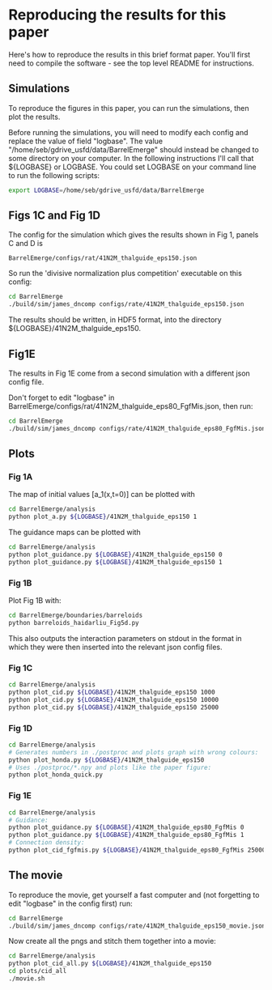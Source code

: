 # Reproducing the results for this paper

Here's how to reproduce the results in this brief format paper. You'll
first need to compile the software - see the top level README for
instructions.

## Simulations

To reproduce the figures in this paper, you can run the
simulations, then plot the results.

Before running the simulations, you will need to modify each config
and replace the value of field "logbase". The value
"/home/seb/gdrive_usfd/data/BarrelEmerge" should instead be changed to
some directory on your computer. In the following instructions I'll
call that ${LOGBASE} or LOGBASE. You could set LOGBASE on your command
line to run the following scripts:

```bash
export LOGBASE=/home/seb/gdrive_usfd/data/BarrelEmerge
```

## Figs 1C and Fig 1D

The config for the simulation which gives the results shown in Fig 1,
panels C and D is

```
BarrelEmerge/configs/rat/41N2M_thalguide_eps150.json
```

So run the 'divisive normalization plus competition' executable on
this config:

```bash
cd BarrelEmerge
./build/sim/james_dncomp configs/rate/41N2M_thalguide_eps150.json
```

The results should be written, in HDF5 format, into the directory ${LOGBASE}/41N2M_thalguide_eps150.

## Fig1E

The results in Fig 1E come from a second simulation with a different
json config file.

Don't forget to edit "logbase" in BarrelEmerge/configs/rat/41N2M_thalguide_eps80_FgfMis.json,
then run:

```bash
cd BarrelEmerge
./build/sim/james_dncomp configs/rate/41N2M_thalguide_eps80_FgfMis.json
```

## Plots

### Fig 1A

The map of initial values [a_1(x,t=0)] can be plotted with

```bash
cd BarrelEmerge/analysis
python plot_a.py ${LOGBASE}/41N2M_thalguide_eps150 1
```

The guidance maps can be plotted with

```bash
cd BarrelEmerge/analysis
python plot_guidance.py ${LOGBASE}/41N2M_thalguide_eps150 0
python plot_guidance.py ${LOGBASE}/41N2M_thalguide_eps150 1
```

### Fig 1B

Plot Fig 1B with:

```bash
cd BarrelEmerge/boundaries/barreloids
python barreloids_haidarliu_Fig5d.py
```

This also outputs the interaction parameters on stdout in the format
in which they were then inserted into the relevant json config files.

### Fig 1C

```bash
cd BarrelEmerge/analysis
python plot_cid.py ${LOGBASE}/41N2M_thalguide_eps150 1000
python plot_cid.py ${LOGBASE}/41N2M_thalguide_eps150 10000
python plot_cid.py ${LOGBASE}/41N2M_thalguide_eps150 25000
```

### Fig 1D

```bash
cd BarrelEmerge/analysis
# Generates numbers in ./postproc and plots graph with wrong colours:
python plot_honda.py ${LOGBASE}/41N2M_thalguide_eps150
# Uses ./postproc/*.npy and plots like the paper figure:
python plot_honda_quick.py
```

### Fig 1E

```bash
cd BarrelEmerge/analysis
# Guidance:
python plot_guidance.py ${LOGBASE}/41N2M_thalguide_eps80_FgfMis 0
python plot_guidance.py ${LOGBASE}/41N2M_thalguide_eps80_FgfMis 1
# Connection density:
python plot_cid_fgfmis.py ${LOGBASE}/41N2M_thalguide_eps80_FgfMis 25000
```

## The movie

To reproduce the movie, get yourself a fast computer and (not
forgetting to edit "logbase" in the config first) run:

```bash
cd BarrelEmerge
./build/sim/james_dncomp configs/rate/41N2M_thalguide_eps150_movie.json
```

Now create all the pngs and stitch them together into a movie:

```bash
cd BarrelEmerge/analysis
python plot_cid_all.py ${LOGBASE}/41N2M_thalguide_eps150
cd plots/cid_all
./movie.sh
```

